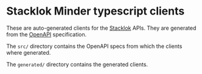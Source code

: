 # Stacklok Minder typescript clients

These are auto-generated clients for the [Stacklok](https://stacklok.com) APIs.
They are generated from the [OpenAPI](https://swagger.io/specification/) specification.

The `src/` directory contains the OpenAPI specs from which the clients where generated.

The `generated/` directory contains the generated clients.

